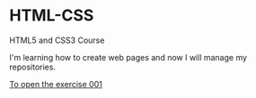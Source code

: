 # HTML-CSS
 HTML5 and CSS3 Course

 I'm learning how to create web pages and now I will manage my repositories.

 <a href="https://vinipaganucci.github.io/HTML-CSS/Exercicios/ex001/index.html">To open the exercise 001</a>
